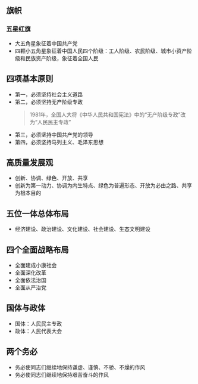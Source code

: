 ## 旗帜
### 五星红旗
* 大五角星象征着中国共产党
* 四颗小五角星象征着中国人民四个阶级：工人阶级、农民阶级、城市小资产阶级和民族资产阶级，象征着全国人民

## 四项基本原则
* 第一，必须坚持社会主义道路
* 第二，必须坚持无产阶级专政
  > 1981年，全国人大将《中华人民共和国宪法》中的“无产阶级专政”改为“人民民主专政”
* 第三，必须坚持中国共产党的领导
* 第四，必须坚持马列主义、毛泽东思想

## 高质量发展观
* 创新、协调、绿色、开放、共享
* 创新为第一动力、协调为内生特点、绿色为普遍形态、开放为必由之路、共享为根本目的

## 五位一体总体布局
* 经济建设、政治建设、文化建设、社会建设、生态文明建设

## 四个全面战略布局
* 全面建成小康社会
* 全面深化改革
* 全面依法治国
* 全面从严治党

## 国体与政体
* 国体：人民民主专政
* 政体：人民代表大会

## 两个务必
* 务必使同志们继续地保持谦虚、谨慎、不骄、不燥的作风
* 务必使同志们继续地保持艰苦奋斗的作风

